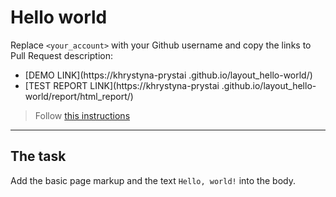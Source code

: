 # Hello world
Replace `<your_account>` with your Github username and copy the links to Pull Request description:
- [DEMO LINK](https://khrystyna-prystai
.github.io/layout_hello-world/)
- [TEST REPORT LINK](https://khrystyna-prystai
.github.io/layout_hello-world/report/html_report/)

> Follow [this instructions](https://mate-academy.github.io/layout_task-guideline/#how-to-solve-the-layout-tasks-on-github)
___

## The task
Add the basic page markup and the text `Hello, world!` into the body.
